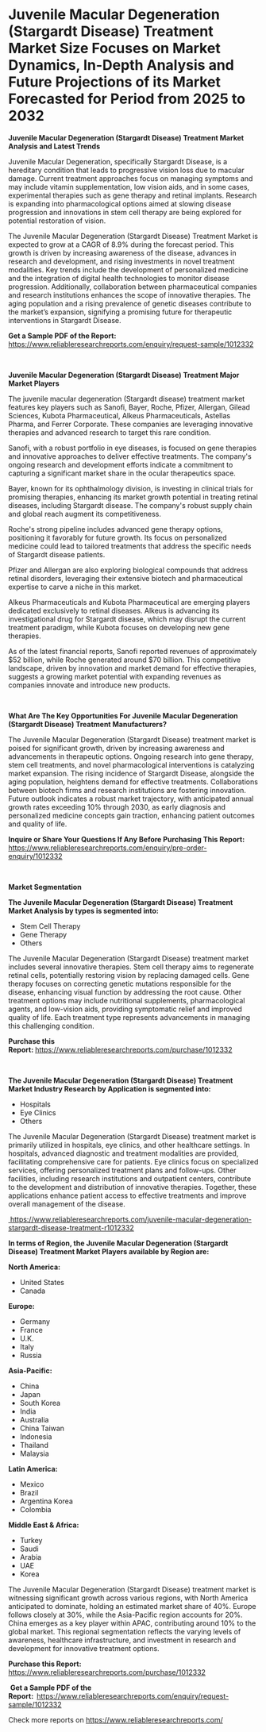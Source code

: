 <p><h1>Juvenile Macular Degeneration (Stargardt Disease) Treatment Market Size Focuses on Market Dynamics, In-Depth Analysis and Future Projections of its Market Forecasted for Period from 2025 to 2032</h1></p><p><strong>Juvenile Macular Degeneration (Stargardt Disease) Treatment Market Analysis and Latest Trends</strong></p>
<p><p>Juvenile Macular Degeneration, specifically Stargardt Disease, is a hereditary condition that leads to progressive vision loss due to macular damage. Current treatment approaches focus on managing symptoms and may include vitamin supplementation, low vision aids, and in some cases, experimental therapies such as gene therapy and retinal implants. Research is expanding into pharmacological options aimed at slowing disease progression and innovations in stem cell therapy are being explored for potential restoration of vision.</p><p>The Juvenile Macular Degeneration (Stargardt Disease) Treatment Market is expected to grow at a CAGR of 8.9% during the forecast period. This growth is driven by increasing awareness of the disease, advances in research and development, and rising investments in novel treatment modalities. Key trends include the development of personalized medicine and the integration of digital health technologies to monitor disease progression. Additionally, collaboration between pharmaceutical companies and research institutions enhances the scope of innovative therapies. The aging population and a rising prevalence of genetic diseases contribute to the market’s expansion, signifying a promising future for therapeutic interventions in Stargardt Disease.</p></p>
<p><strong>Get a Sample PDF of the Report:&nbsp;</strong> <a href="https://www.reliableresearchreports.com/enquiry/request-sample/1012332?utm_campaign=2260&utm_medium=2&utm_source=Github&utm_content=ia&utm_term=03032025&utm_id=juvenile-macular-degeneration-stargardt-disease-treatment">https://www.reliableresearchreports.com/enquiry/request-sample/1012332</a></p>
<p>&nbsp;</p>
<p><strong>Juvenile Macular Degeneration (Stargardt Disease) Treatment Major Market Players</strong></p>
<p><p>The juvenile macular degeneration (Stargardt disease) treatment market features key players such as Sanofi, Bayer, Roche, Pfizer, Allergan, Gilead Sciences, Kubota Pharmaceutical, Alkeus Pharmaceuticals, Astellas Pharma, and Ferrer Corporate. These companies are leveraging innovative therapies and advanced research to target this rare condition.</p><p>Sanofi, with a robust portfolio in eye diseases, is focused on gene therapies and innovative approaches to deliver effective treatments. The company's ongoing research and development efforts indicate a commitment to capturing a significant market share in the ocular therapeutics space.</p><p>Bayer, known for its ophthalmology division, is investing in clinical trials for promising therapies, enhancing its market growth potential in treating retinal diseases, including Stargardt disease. The company's robust supply chain and global reach augment its competitiveness.</p><p>Roche's strong pipeline includes advanced gene therapy options, positioning it favorably for future growth. Its focus on personalized medicine could lead to tailored treatments that address the specific needs of Stargardt disease patients.</p><p>Pfizer and Allergan are also exploring biological compounds that address retinal disorders, leveraging their extensive biotech and pharmaceutical expertise to carve a niche in this market.</p><p>Alkeus Pharmaceuticals and Kubota Pharmaceutical are emerging players dedicated exclusively to retinal diseases. Alkeus is advancing its investigational drug for Stargardt disease, which may disrupt the current treatment paradigm, while Kubota focuses on developing new gene therapies.</p><p>As of the latest financial reports, Sanofi reported revenues of approximately $52 billion, while Roche generated around $70 billion. This competitive landscape, driven by innovation and market demand for effective therapies, suggests a growing market potential with expanding revenues as companies innovate and introduce new products.</p></p>
<p>&nbsp;</p>
<p><strong>What Are The Key Opportunities For Juvenile Macular Degeneration (Stargardt Disease) Treatment Manufacturers?</strong></p>
<p><p>The Juvenile Macular Degeneration (Stargardt Disease) treatment market is poised for significant growth, driven by increasing awareness and advancements in therapeutic options. Ongoing research into gene therapy, stem cell treatments, and novel pharmacological interventions is catalyzing market expansion. The rising incidence of Stargardt Disease, alongside the aging population, heightens demand for effective treatments. Collaborations between biotech firms and research institutions are fostering innovation. Future outlook indicates a robust market trajectory, with anticipated annual growth rates exceeding 10% through 2030, as early diagnosis and personalized medicine concepts gain traction, enhancing patient outcomes and quality of life.</p></p>
<p><strong>Inquire or Share Your Questions If Any Before Purchasing This Report:</strong> <a href="https://www.reliableresearchreports.com/enquiry/pre-order-enquiry/1012332?utm_campaign=2260&utm_medium=2&utm_source=Github&utm_content=ia&utm_term=03032025&utm_id=juvenile-macular-degeneration-stargardt-disease-treatment">https://www.reliableresearchreports.com/enquiry/pre-order-enquiry/1012332</a></p>
<p>&nbsp;</p>
<p><strong>Market Segmentation</strong></p>
<p><strong>The Juvenile Macular Degeneration (Stargardt Disease) Treatment Market Analysis by types is segmented into:</strong></p>
<p><ul><li>Stem Cell Therapy</li><li>Gene Therapy</li><li>Others</li></ul></p>
<p><p>The Juvenile Macular Degeneration (Stargardt Disease) treatment market includes several innovative therapies. Stem cell therapy aims to regenerate retinal cells, potentially restoring vision by replacing damaged cells. Gene therapy focuses on correcting genetic mutations responsible for the disease, enhancing visual function by addressing the root cause. Other treatment options may include nutritional supplements, pharmacological agents, and low-vision aids, providing symptomatic relief and improved quality of life. Each treatment type represents advancements in managing this challenging condition.</p></p>
<p><strong>Purchase this Report:&nbsp;</strong><a href="https://www.reliableresearchreports.com/purchase/1012332?utm_campaign=2260&utm_medium=2&utm_source=Github&utm_content=ia&utm_term=03032025&utm_id=juvenile-macular-degeneration-stargardt-disease-treatment">https://www.reliableresearchreports.com/purchase/1012332</a></p>
<p>&nbsp;</p>
<p><strong>The Juvenile Macular Degeneration (Stargardt Disease) Treatment Market Industry Research by Application is segmented into:</strong></p>
<p><ul><li>Hospitals</li><li>Eye Clinics</li><li>Others</li></ul></p>
<p><p>The Juvenile Macular Degeneration (Stargardt Disease) treatment market is primarily utilized in hospitals, eye clinics, and other healthcare settings. In hospitals, advanced diagnostic and treatment modalities are provided, facilitating comprehensive care for patients. Eye clinics focus on specialized services, offering personalized treatment plans and follow-ups. Other facilities, including research institutions and outpatient centers, contribute to the development and distribution of innovative therapies. Together, these applications enhance patient access to effective treatments and improve overall management of the disease.</p></p>
<p><a href="https://www.reliableresearchreports.com/juvenile-macular-degeneration-stargardt-disease-treatment-r1012332?utm_campaign=2260&utm_medium=2&utm_source=Github&utm_content=ia&utm_term=03032025&utm_id=juvenile-macular-degeneration-stargardt-disease-treatment">&nbsp;https://www.reliableresearchreports.com/juvenile-macular-degeneration-stargardt-disease-treatment-r1012332</a></p>
<p><strong>In terms of Region, the Juvenile Macular Degeneration (Stargardt Disease) Treatment Market Players available by Region are:</strong></p>
<p>
    <p> <strong> North America: </strong>
        <ul>
            <li>United States</li>
            <li>Canada</li>
        </ul>
        </p> 
    <p> <strong> Europe: </strong>
        <ul>
            <li>Germany</li>
            <li>France</li>
            <li>U.K.</li>
            <li>Italy</li>
            <li>Russia</li>
        </ul>
        </p> 
    <p> <strong> Asia-Pacific: </strong>
        <ul>
            <li>China</li>
            <li>Japan</li>
            <li>South Korea</li>
            <li>India</li>
            <li>Australia</li>
            <li>China Taiwan</li>
            <li>Indonesia</li>
            <li>Thailand</li>
            <li>Malaysia</li>
        </ul>
        </p> 
    <p> <strong> Latin America: </strong>
        <ul>
            <li>Mexico</li>
            <li>Brazil</li>
            <li>Argentina Korea</li>
            <li>Colombia</li>
        </ul>
        </p> 
    <p> <strong> Middle East & Africa: </strong>
        <ul>
            <li>Turkey</li>
            <li>Saudi</li>
            <li>Arabia</li>
            <li>UAE</li>
            <li>Korea</li>
        </ul>
    </p>
    </p>
<p><p>The Juvenile Macular Degeneration (Stargardt Disease) treatment market is witnessing significant growth across various regions, with North America anticipated to dominate, holding an estimated market share of 40%. Europe follows closely at 30%, while the Asia-Pacific region accounts for 20%. China emerges as a key player within APAC, contributing around 10% to the global market. This regional segmentation reflects the varying levels of awareness, healthcare infrastructure, and investment in research and development for innovative treatment options.</p></p>
<p><strong>Purchase this Report: </strong><a href="https://www.reliableresearchreports.com/purchase/1012332?utm_campaign=2260&utm_medium=2&utm_source=Github&utm_content=ia&utm_term=03032025&utm_id=juvenile-macular-degeneration-stargardt-disease-treatment">https://www.reliableresearchreports.com/purchase/1012332</a></p>
<p>&nbsp;<strong>Get a Sample PDF of the Report:&nbsp;&nbsp;</strong><a href="https://www.reliableresearchreports.com/enquiry/request-sample/1012332?utm_campaign=2260&utm_medium=2&utm_source=Github&utm_content=ia&utm_term=03032025&utm_id=juvenile-macular-degeneration-stargardt-disease-treatment">https://www.reliableresearchreports.com/enquiry/request-sample/1012332</a></p>
<p><strong></strong></p>
<p>Check more reports on <a href="https://www.reliableresearchreports.com/?utm_campaign=2260&utm_medium=2&utm_source=Github&utm_content=ia&utm_term=03032025&utm_id=juvenile-macular-degeneration-stargardt-disease-treatment">https://www.reliableresearchreports.com/</a></p>